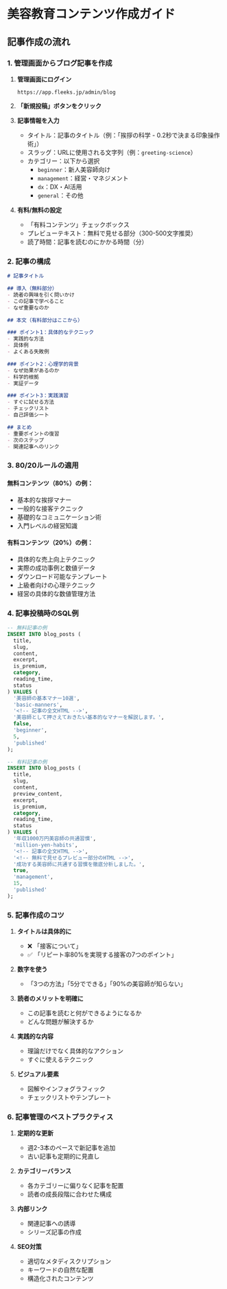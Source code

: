 # 美容教育コンテンツ作成ガイド

## 記事作成の流れ

### 1. 管理画面からブログ記事を作成

1. **管理画面にログイン**
   ```
   https://app.fleeks.jp/admin/blog
   ```

2. **「新規投稿」ボタンをクリック**

3. **記事情報を入力**
   - タイトル：記事のタイトル（例：「挨拶の科学 - 0.2秒で決まる印象操作術」）
   - スラッグ：URLに使用される文字列（例：`greeting-science`）
   - カテゴリー：以下から選択
     - `beginner`：新人美容師向け
     - `management`：経営・マネジメント
     - `dx`：DX・AI活用
     - `general`：その他

4. **有料/無料の設定**
   - 「有料コンテンツ」チェックボックス
   - プレビューテキスト：無料で見せる部分（300-500文字推奨）
   - 読了時間：記事を読むのにかかる時間（分）

### 2. 記事の構成

```markdown
# 記事タイトル

## 導入（無料部分）
- 読者の興味を引く問いかけ
- この記事で学べること
- なぜ重要なのか

## 本文（有料部分はここから）

### ポイント1：具体的なテクニック
- 実践的な方法
- 具体例
- よくある失敗例

### ポイント2：心理学的背景
- なぜ効果があるのか
- 科学的根拠
- 実証データ

### ポイント3：実践演習
- すぐに試せる方法
- チェックリスト
- 自己評価シート

## まとめ
- 重要ポイントの復習
- 次のステップ
- 関連記事へのリンク
```

### 3. 80/20ルールの適用

#### 無料コンテンツ（80%）の例：
- 基本的な挨拶マナー
- 一般的な接客テクニック
- 基礎的なコミュニケーション術
- 入門レベルの経営知識

#### 有料コンテンツ（20%）の例：
- 具体的な売上向上テクニック
- 実際の成功事例と数値データ
- ダウンロード可能なテンプレート
- 上級者向けの心理テクニック
- 経営の具体的な数値管理方法

### 4. 記事投稿時のSQL例

```sql
-- 無料記事の例
INSERT INTO blog_posts (
  title,
  slug,
  content,
  excerpt,
  is_premium,
  category,
  reading_time,
  status
) VALUES (
  '美容師の基本マナー10選',
  'basic-manners',
  '<!-- 記事の全文HTML -->',
  '美容師として押さえておきたい基本的なマナーを解説します。',
  false,
  'beginner',
  5,
  'published'
);

-- 有料記事の例
INSERT INTO blog_posts (
  title,
  slug,
  content,
  preview_content,
  excerpt,
  is_premium,
  category,
  reading_time,
  status
) VALUES (
  '年収1000万円美容師の共通習慣',
  'million-yen-habits',
  '<!-- 記事の全文HTML -->',
  '<!-- 無料で見せるプレビュー部分のHTML -->',
  '成功する美容師に共通する習慣を徹底分析しました。',
  true,
  'management',
  15,
  'published'
);
```

### 5. 記事作成のコツ

1. **タイトルは具体的に**
   - ❌ 「接客について」
   - ✅ 「リピート率80%を実現する接客の7つのポイント」

2. **数字を使う**
   - 「3つの方法」「5分でできる」「90%の美容師が知らない」

3. **読者のメリットを明確に**
   - この記事を読むと何ができるようになるか
   - どんな問題が解決するか

4. **実践的な内容**
   - 理論だけでなく具体的なアクション
   - すぐに使えるテクニック

5. **ビジュアル要素**
   - 図解やインフォグラフィック
   - チェックリストやテンプレート

### 6. 記事管理のベストプラクティス

1. **定期的な更新**
   - 週2-3本のペースで新記事を追加
   - 古い記事も定期的に見直し

2. **カテゴリーバランス**
   - 各カテゴリーに偏りなく記事を配置
   - 読者の成長段階に合わせた構成

3. **内部リンク**
   - 関連記事への誘導
   - シリーズ記事の作成

4. **SEO対策**
   - 適切なメタディスクリプション
   - キーワードの自然な配置
   - 構造化されたコンテンツ